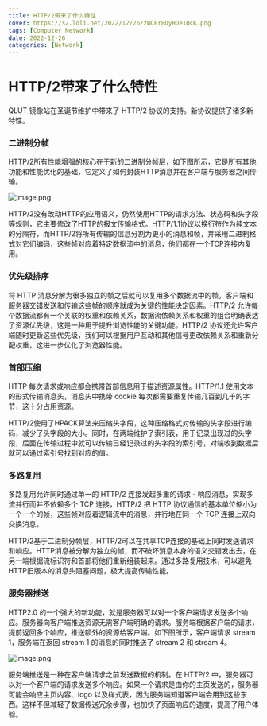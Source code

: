 ```yaml
---
title: HTTP/2带来了什么特性
cover: https://s2.loli.net/2022/12/26/zWCEr8DyHUe1QcK.png
tags: [Computer Network]
date: 2022-12-26
categories: [Network]
---
```


# HTTP/2带来了什么特性

QLUT 镜像站在圣诞节维护中带来了 HTTP/2 协议的支持。新协议提供了诸多新特性。

<!-- more -->

### 二进制分帧

HTTP/2所有性能增强的核心在于新的二进制分帧层，如下图所示，它是所有其他功能和性能优化的基础，它定义了如何封装HTTP消息并在客户端与服务器之间传输。

![image.png](https://s2.loli.net/2022/12/26/HzTpYtJGe2jV7xI.png)

HTTP/2没有改动HTTP的应用语义，仍然使用HTTP的请求方法、状态码和头字段等规则，它主要修改了HTTP的报文传输格式。HTTP/1.1协议以换行符作为纯文本的分隔符，而HTTP/2将所有传输的信息分割为更小的消息和帧，并采用二进制格式对它们编码，这些帧对应着特定数据流中的消息，他们都在一个TCP连接内复用。

### 优先级排序

将 HTTP 消息分解为很多独立的帧之后就可以复用多个数据流中的帧，客户端和服务器交错发送和传输这些帧的顺序就成为关键的性能决定因素。HTTP/2 允许每个数据流都有一个关联的权重和依赖关系，数据流依赖关系和权重的组合明确表达了资源优先级，这是一种用于提升浏览性能的关键功能。HTTP/2 协议还允许客户端随时更新这些优先级，我们可以根据用户互动和其他信号更改依赖关系和重新分配权重，这进一步优化了浏览器性能。

### 首部压缩

HTTP 每次请求或响应都会携带首部信息用于描述资源属性。HTTP/1.1 使用文本的形式传输消息头，消息头中携带 cookie 每次都需要重复传输几百到几千的字节，这十分占用资源。

HTTP/2使用了HPACK算法来压缩头字段，这种压缩格式对传输的头字段进行编码，减少了头字段的大小。同时，在两端维护了索引表，用于记录出现过的头字段，后面在传输过程中就可以传输已经记录过的头字段的索引号，对端收到数据后就可以通过索引号找到对应的值。

### 多路复用

多路复用允许同时通过单一的 HTTP/2 连接发起多重的请求 - 响应消息，实现多流并行而并不依赖多个 TCP 连接，HTTP/2 把 HTTP 协议通信的基本单位缩小为一个一个的帧，这些帧对应着逻辑流中的消息，并行地在同一个 TCP 连接上双向交换消息。

HTTP/2基于二进制分帧层，HTTP/2可以在共享TCP连接的基础上同时发送请求和响应。HTTP消息被分解为独立的帧，而不破坏消息本身的语义交错发出去，在另一端根据流标识符和首部将他们重新组装起来。通过多路复用技术，可以避免HTTP旧版本的消息头阻塞问题，极大提高传输性能。

### 服务器推送

HTTP2.0 的一个强大的新功能，就是服务器可以对一个客户端请求发送多个响应。服务器向客户端推送资源无需客户端明确的请求。服务端根据客户端的请求，提前返回多个响应，推送额外的资源给客户端。如下图所示，客户端请求 stream 1，服务端在返回 stream 1 的消息的同时推送了 stream 2 和 stream 4。

![image.png](https://s2.loli.net/2022/12/26/u9IdlQkWAiYZHvF.png)

服务端推送是一种在客户端请求之前发送数据的机制。在 HTTP/2 中，服务器可以对一个客户端的请求发送多个响应。如果一个请求是由你的主页发送的，服务器可能会响应主页内容、logo 以及样式表，因为服务端知道客户端会用到这些东西。这样不但减轻了数据传送冗余步骤，也加快了页面响应的速度，提高了用户体验。
